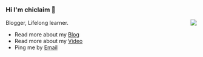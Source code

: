 ### Hi I'm chiclaim 👋


<img align="right" src="https://github-readme-stats.vercel.app/api?username=chiclaim&show_icons=true&icon_color=0366d6&text_color=24292e&bg_color=ffffff&hide_title=true" />

Blogger, Lifelong learner. 

- Read more about my [Blog](https://chiclaim.blog.csdn.net/)
- Read more about my [Video](https://space.bilibili.com/344482915)
- Ping me by [Email](mailto:chiclaim@gmail.com)
